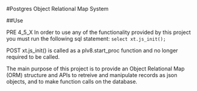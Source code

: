 #Postgres Object Relational Map System

##Use

PRE 4_5_X
In order to use any of the functionality provided by this project you must run the following sql statement: `select xt.js_init();`

POST
xt.js_init() is called as a plv8.start_proc function and no longer required to be called.


The main purpose of this project is to provide an Object Relational Map (ORM) structure and APIs to retreive and manipulate records as json objects, and to make function calls on the database.
